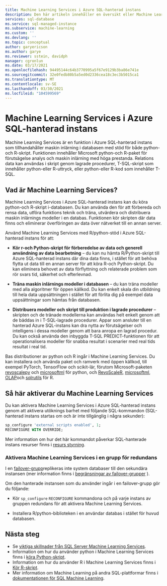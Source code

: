 ```yaml
---
title: Machine Learning Services i Azure SQL-hanterad instans
description: Den här artikeln innehåller en översikt eller Machine Learning Services i Azure SQL-hanterad instans.
services: sql-database
ms.service: sql-managed-instance
ms.subservice: machine-learning
ms.custom: ''
ms.devlang: ''
ms.topic: conceptual
author: garyericson
ms.author: garye
ms.reviewer: sstein, davidph
manager: cgronlun
ms.date: 03/17/2021
ms.openlocfilehash: 94495144c64b3770995a5f67e9129b3ba86e741e
ms.sourcegitcommit: 32e0fedb80b5a5ed0d2336cea18c3ec3b5015ca1
ms.translationtype: MT
ms.contentlocale: sv-SE
ms.lasthandoff: 03/30/2021
ms.locfileid: "104599569"
---
```

# <a name="machine-learning-services-in-azure-sql-managed-instance"></a>Machine Learning Services i Azure SQL-hanterad instans

Machine Learning Services är en funktion i Azure SQL-hanterad instans som tillhandahåller maskin inlärning i databasen med stöd för både python-och R-skript. Funktionen innehåller Microsoft python-och R-paket för förutsägelse analys och maskin inlärning med höga prestanda. Relations data kan användas i skript genom lagrade procedurer, T-SQL-skript som innehåller python-eller R-uttryck, eller python-eller R-kod som innehåller T-SQL.

## <a name="what-is-machine-learning-services"></a>Vad är Machine Learning Services?

Machine Learning Services i Azure SQL-hanterad instans kan du köra python-och R-skript i-databasen. Du kan använda den för att förbereda och rensa data, utföra funktions teknik och träna, utvärdera och distribuera maskin inlärnings modeller i en databas. Funktionen kör skripten där data finns och eliminerar överföringen av data över nätverket till en annan server.

Använd Machine Learning Services med R/python-stöd i Azure SQL-hanterad instans för att:

- **Kör r-och Python-skript för förberedelse av data och generell användning av data bearbetning** – du kan nu hämta R/Python-skript till Azure SQL-hanterad instans där dina data finns, i stället för att behöva flytta ut data till en annan server för att köra R-och Python-skript. Du kan eliminera behovet av data förflyttning och relaterade problem som rör svars tid, säkerhet och efterlevnad.

- **Träna maskin inlärnings modeller i databasen** – du kan träna modeller med alla algoritmer för öppen källkod. Du kan enkelt skala din utbildning till hela data uppsättningen i stället för att förlita dig på exempel data uppsättningar som hämtas från databasen.

- **Distribuera modeller och skript till produktion i lagrade procedurer** – skripten och de tränade modellerna kan användas helt enkelt genom att de bäddas in i T-SQL-lagrade procedurer. Appar som ansluter till en hanterad Azure SQL-instans kan dra nytta av förutsägelser och intelligens i dessa modeller genom att bara anropa en lagrad procedur. Du kan också använda den inbyggda T-SQL PREDICT-funktionen för att operationalisera modeller för snabba resultat i scenarier med real tids resultat i real tid.

Bas distributioner av python och R ingår i Machine Learning Services. Du kan installera och använda paket och ramverk med öppen källkod, till exempel PyTorch, TensorFlow och scikit-lär, förutom Microsoft-paketen [revoscalepy](/sql/machine-learning/python/ref-py-revoscalepy) och [microsoftml](/sql/machine-learning/python/ref-py-microsoftml) för python, och [RevoScaleR](/sql/machine-learning/r/ref-r-revoscaler), [microsoftml](/sql/machine-learning/r/ref-r-microsoftml), [OLAP](/sql/machine-learning/r/ref-r-olapr)och [sqlrutils](/sql/machine-learning/r/ref-r-sqlrutils) för R.

## <a name="how-to-enable-machine-learning-services"></a>Så här aktiverar du Machine Learning Services

Du kan aktivera Machine Learning Services i Azure SQL-hanterad instans genom att aktivera utöknings barhet med följande SQL-kommandon (SQL-hanterad instans startas om och är inte tillgänglig i några sekunder):

```sql
sp_configure 'external scripts enabled', 1;
RECONFIGURE WITH OVERRIDE;
```

Mer information om hur det här kommandot påverkar SQL-hanterade instans resurser finns i [resurs styrning](machine-learning-services-differences.md#resource-governance).

### <a name="enable-machine-learning-services-in-a-failover-group"></a>Aktivera Machine Learning Services i en grupp för redundans

I en [failover-grupp](failover-group-add-instance-tutorial.md)replikeras inte system databaser till den sekundära instansen (mer information finns i [begränsningar av failover-grupper](../database/auto-failover-group-overview.md#limitations-of-failover-groups) ).

Om den hanterade instansen som du använder ingår i en failover-grupp gör du följande:

- Kör `sp_configure` `RECONFIGURE` kommandona och på varje instans av gruppen redundans för att aktivera Machine Learning Services.

- Installera R/python-biblioteken i en användar databas i stället för huvud databasen.

## <a name="next-steps"></a>Nästa steg

- Se [viktiga skillnader från SQL Server Machine Learning Services](machine-learning-services-differences.md).
- Information om hur du använder python i Machine Learning Services finns i [köra Python-skript](/sql/machine-learning/tutorials/quickstart-python-create-script?context=/azure/azure-sql/managed-instance/context/ml-context&view=azuresqldb-mi-current&preserve-view=true).
- Information om hur du använder R i Machine Learning Services finns i [Kör R-skript](/sql/machine-learning/tutorials/quickstart-r-create-script?context=/azure/azure-sql/managed-instance/context/ml-context&view=azuresqldb-mi-current&preserve-view=true).
- Mer information om Machine Learning på andra SQL-plattformar finns i [dokumentationen för SQL Machine Learning](/sql/machine-learning/index).
